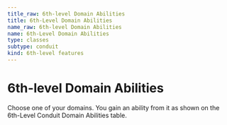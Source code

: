 ```yaml
---
title_raw: 6th-level Domain Abilities
title: 6th-Level Domain Abilities
name_raw: 6th-level Domain Abilities
name: 6th-Level Domain Abilities
type: classes
subtype: conduit
kind: 6th-level features
---
```


# 6th-level Domain Abilities

Choose one of your domains. You gain an ability from it as shown on the 6th-Level Conduit Domain Abilities table.
